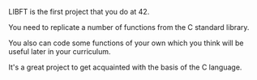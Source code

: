 LIBFT is the first project that you do at 42.

You need to replicate a number of functions from the C standard library.

You also can code some functions of your own which you think will be useful later in your curriculum.

It's a great project to get acquainted with the basis of the C language.
